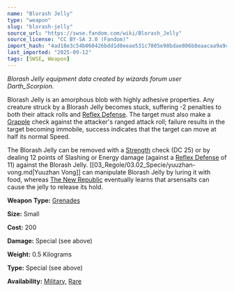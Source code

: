 ```yaml
---
name: "Blorash Jelly"
type: "weapon"
slug: "blorash-jelly"
source_url: "https://swse.fandom.com/wiki/Blorash_Jelly"
source_license: "CC BY-SA 3.0 (Fandom)"
import_hash: "4ad18e3c54b060426bdd1d0eeae531c7805e98bdae806b8eaacaa9a9cc412c7d"
last_imported: "2025-09-12"
tags: [SWSE, Weapon]
---
```

*Blorash Jelly equipment data created by wizards forum user Darth_Scorpion.*

Blorash Jelly is an amorphous blob with highly adhesive properties. Any creature struck by a Blorash Jelly becomes stuck, suffering -2 penalties to both their attack rolls and [Reflex Defense](https://swse.fandom.com/wiki/Reflex_Defense). The target must also make a [Grapple](https://swse.fandom.com/wiki/Grapple) check against the attacker's ranged attack roll; failure results in the target becoming immobile, success indicates that the target can move at half its normal Speed.

The Blorash Jelly can be removed with a [Strength](https://swse.fandom.com/wiki/Strength) check (DC 25) or by dealing 12 points of Slashing or Energy damage (against a [Reflex Defense](https://swse.fandom.com/wiki/Reflex_Defense) of 11) against the Blorash Jelly. [[03_Regole/03.02_Specie/yuuzhan-vong.md|Yuuzhan Vong]] can manipulate Blorash Jelly by luring it with food, whereas [The New Republic](https://swse.fandom.com/wiki/The_New_Republic) eventually learns that arsensalts can cause the jelly to release its hold.

**Weapon** **Type:** [Grenades](https://swse.fandom.com/wiki/Grenades)

**Size:** Small

**Cost:** 200

**Damage:** Special (see above)

**Weight:** 0.5 Kilograms

**Type:** Special (see above)

**Availability:** [Military](https://swse.fandom.com/wiki/Military), [Rare](https://swse.fandom.com/wiki/Rare)